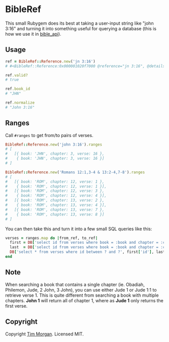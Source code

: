 # BibleRef

This small Rubygem does its best at taking a user-input string like "john 3:16" and turning it into something useful
for querying a database (this is how we use it in [bible_api](https://github.com/churchio/bible_api)).

## Usage

```ruby
ref = BibleRef::Reference.new('jn 3:16')
# #<BibleRef::Reference:0x000001020f7000 @reference="jn 3:16", @details={:book=>"jn", :refs=>{:chapter=>3, :verse=>16}}>

ref.valid?
# true

ref.book_id
# "JHN"

ref.normalize
# "John 3:16"
```

## Ranges

Call `#ranges` to get from/to pairs of verses.

```ruby
BibleRef::Reference.new('john 3:16').ranges
# [
#   [{ book: 'JHN', chapter: 3, verse: 16 },
#    { book: 'JHN', chapter: 3, verse: 16 }]
# ]

BibleRef::Reference.new('Romans 12:1,3-4 & 13:2-4,7-8').ranges
# [
#   [{ book: 'ROM', chapter: 12, verse: 1 },
#    { book: 'ROM', chapter: 12, verse: 1 }],
#   [{ book: 'ROM', chapter: 12, verse: 3 },
#    { book: 'ROM', chapter: 12, verse: 4 }],
#   [{ book: 'ROM', chapter: 13, verse: 2 },
#    { book: 'ROM', chapter: 13, verse: 4 }],
#   [{ book: 'ROM', chapter: 13, verse: 7 },
#    { book: 'ROM', chapter: 13, verse: 8 }]
# ]
```

You can then take this and turn it into a few small SQL queries like this:

```ruby
verses = ranges.map do |from_ref, to_ref|
  first = DB['select id from verses where book = :book and chapter = :chapter and verse = :verse limit 1', from_ref].first
  last  = DB['select id from verses where book = :book and chapter = :chapter and verse = :verse limit 1', to_ref].first
  DB['select * from verses where id between ? and ?', first['id'], last['id']]
end
```

## Note

When searching a book that contains a single chapter (ie. Obadiah, Philemon, Jude, 2 John, 3 John), you can use either Jude 1 or Jude 1:1 to retrieve verse 1.
This is quite different from searching a book with multiple chapters.  **John 1** will return all of chapter 1, where as **Jude 1** only returns the first verse.

## Copyright

Copyright [Tim Morgan](http://timmorgan.org). Licensed MIT.

